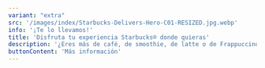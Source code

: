 ```yaml
---
variant: "extra"
src: '/images/index/Starbucks-Delivers-Hero-C01-RESIZED.jpg.webp'
info: '¡Te lo llevamos!'
title: 'Disfruta tu experiencia Starbucks® donde quieras'
description: '¿Eres más de café, de smoothie, de latte o de Frappuccino®? No esperes más y pide Starbucks® a domicilio o para llevar.'
buttonContent: 'Más información'
---
```



